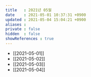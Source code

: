 ```yaml
---
title   : 2021년 05월
date    : 2021-05-01 10:37:31 +0900
updated : 2021-05-04 15:04:21 +0900
aliases : 
private : false
hidden  : false
showReferences : true
---
```

- [[2021-05-01]]
- [[2021-05-02]]
- [[2021-05-03]]
- [[2021-05-04]]
